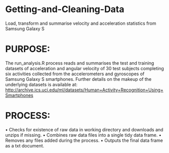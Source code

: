 # Getting-and-Cleaning-Data
Load, transform and summarise velocity and acceleration statistics from Samsung Galaxy S

# PURPOSE:

The run_analysis.R process reads and summarises the test and training datasets of acceleration and angular velocity of 30 test subjects completing six activities collected from the accelerometers and gyroscopes of Samsung Galaxy S smartphones. Further details on the makeup of the underlying datasets is available at: http://archive.ics.uci.edu/ml/datasets/Human+Activity+Recognition+Using+Smartphones

# PROCESS:

•	Checks for existence of raw data in working directory and downloads and unzips if missing.
•	Combines raw data files into a single tidy data frame.
•	Removes any files added during the process.
•	Outputs the final data frame as a txt document.
